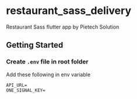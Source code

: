 # restaurant_sass_delivery

Restaurant Sass flutter app by Pietech Solution

## Getting Started

### Create `.env` file in root folder

Add these following in env variable 
```
API_URL=
ONE_SIGNAL_KEY=
```